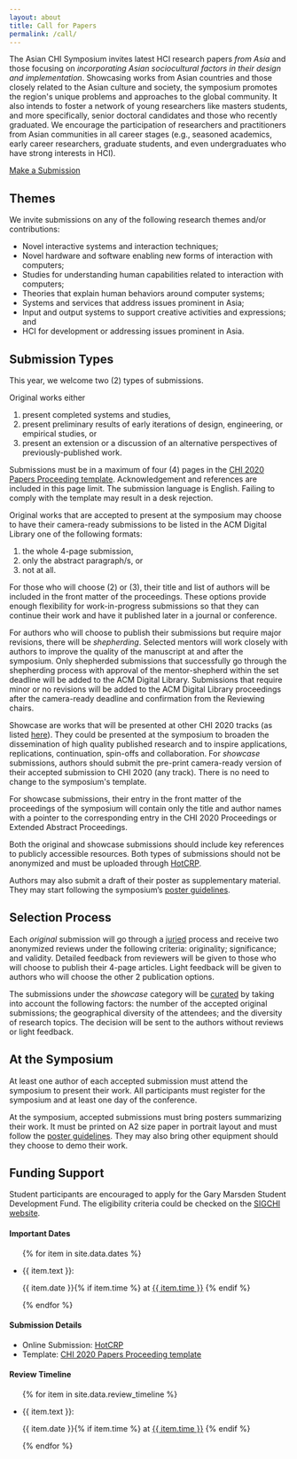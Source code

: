 ```yaml
---
layout: about
title: Call for Papers
permalink: /call/
---
```


<div class="abstract">
    <p class="abstract-overview">
        The Asian CHI Symposium invites latest HCI research papers <em>from Asia</em> and those focusing on <em>incorporating Asian sociocultural factors in their design and implementation</em>. Showcasing works from Asian countries and those closely related to the Asian culture and society, the symposium promotes the region's unique problems and approaches to the global community. It also intends to foster a network of young researchers like masters students, and more specifically, senior doctoral candidates and those who recently graduated. We encourage the participation of researchers and practitioners from Asian communities in all career stages (e.g., seasoned academics, early career researchers, graduate students, and even undergraduates who have strong interests in HCI).
    </p>
    <a class="cta-btn" href="https://asianchi20.hotcrp.com/" target="_blank">Make a Submission</a>
    <h2>Themes</h2>
    <div class="abstract-overview">
        <p>
            We invite submissions on any of the following research themes and/or contributions:
        </p>
        <ul>
            <li>Novel interactive systems and interaction techniques;</li>
            <li>Novel hardware and software enabling new forms of interaction with computers;</li>
            <li>Studies for understanding human capabilities related to interaction with computers;</li>
            <li>Theories that explain human behaviors around computer systems;</li>
            <li>Systems and services that address issues prominent in Asia;</li>
            <li>Input and output systems to support creative activities and expressions; and</li>
            <li>HCI for development or addressing issues prominent in Asia. </li>
        </ul>
    </div>
    <h2>Submission Types</h2>
    <div class="abstract-overview">
        <p>
            This year, we welcome two (2) types of submissions.
        </p>
        <p>
            <span class="about-highlight" id="original-works">Original works</span> either 
        </p>
        <ol>
            <li>present completed systems and studies,</li>
            <li>present preliminary results of early iterations of design, engineering, or empirical studies, or</li>
            <li>present an extension or a discussion of an alternative perspectives of previously-published work.</li>
        </ol>
        <p>
            Submissions must be in a maximum of four (4) pages in the <a href="https://chi2020.acm.org/authors/chi-proceedings-format/" target="_blank">CHI 2020 Papers Proceeding template</a>. Acknowledgement and references are included in this page limit. The submission language is English. Failing to comply with the template may result in a desk rejection.
        </p>
        <p>
            Original works that are accepted to present at the symposium may choose to have their camera-ready submissions to be listed in the ACM Digital Library one of the following formats:
        </p>
        <ol>
            <li>the whole 4-page submission,</li>
            <li>only the abstract paragraph/s, or</li>
            <li>not at all.</li> 
        </ol>
        <p>
            For those who will choose (2) or (3), their title and list of authors will be included in the front matter of the proceedings. These options provide enough flexibility for work-in-progress submissions so that they can continue their work and have it published later in a journal or conference.
        </p>
        <p>    
            For authors who will choose to publish their submissions but require major revisions, there will be <em>shepherding</em>. Selected mentors will work closely with authors to improve the quality of the manuscript at and after the symposium. Only shepherded submissions that successfully go through the shepherding process with approval of the mentor-shepherd within the set deadline will be added to the ACM Digital Library. Submissions that require minor or no revisions will be added to the ACM Digital Library proceedings after the camera-ready deadline and confirmation from the Reviewing chairs.
        </p>
        <p>
            <span class="about-highlight" id="showcase-works">Showcase</span> are works that will be presented at other CHI 2020 tracks (as listed <a href="https://chi2020.acm.org/authors/" target="_blank">here</a>). They could be presented at the symposium to broaden the dissemination of high quality published research and to inspire applications, replications, continuation, spin-offs and collaboration. For <em>showcase</em> submissions, authors should submit the pre-print camera-ready version of their accepted submission to CHI 2020 (any track). There is no need to change to the symposium's template.
        </p>
        <p>
            For showcase submissions, their entry in the front matter of the proceedings of the symposium will contain only the title and author names with a pointer to the corresponding entry in the CHI 2020 Proceedings or Extended Abstract Proceedings.
        </p>
        <p>
            <span class="about-highlight">Both the original and showcase</span> submissions should include key references to publicly accessible resources. Both types of submissions should not be anonymized and must be uploaded through <a href="https://asianchi20.hotcrp.com/" target="_blank">HotCRP</a>.
        </p>
        <p>
            Authors may also submit a draft of their poster as supplementary material. They may start following the symposium’s <a href="../poster-guide/" target="_blank">poster guidelines</a>.
        </p>
    </div>
    <h2>Selection Process</h2>
    <div class="abstract-overview">
        <p>
            Each <span class="about-highlight"><em>original</em></span> submission will go through a <a href="https://chi2020.acm.org/authors/selection-processes/" target="_blank">juried</a> process and receive two anonymized reviews under the following criteria: originality; significance; and validity. Detailed feedback from reviewers will be given to those who will choose to publish their 4-page articles. Light feedback will be given to authors who will choose the other 2 publication options.
        </p>
        <p>
            The submissions under the <span class="about-highlight"><em>showcase</em></span> category will be <a href="https://chi2020.acm.org/authors/selection-processes/" target="_blank">curated</a> by taking into account the following factors: the number of the accepted original submissions; the geographical diversity of the attendees; and the diversity of research topics. The decision will be sent to the authors without reviews or light feedback.
        </p>
    </div>
    <h2>At the Symposium</h2>
    <div class="abstract-overview">
        <p>
            At least one author of each accepted submission must attend the symposium to present their work. All participants must register for the symposium and at least one day of the conference.
        </p>
        <p>
            At the symposium, accepted submissions must bring posters summarizing their work. It must be printed on A2 size paper in portrait layout and must follow the <a href="../poster-guide/" target="_blank">poster guidelines</a>. They may also bring other equipment should they choose to demo their work.
        </p>
    </div>
    <h2>Funding Support</h2>
    <p class="abstract-overview">
        Student participants are encouraged to apply for the Gary Marsden Student Development Fund. The eligibility criteria could be checked on the <a href="https://sigchi.org/get-involved/community_support/gary-marsden-student-development-fund/" target="_blank">SIGCHI website</a>.
    </p>
</div>

<div class="news-sidebar">
    <h4>Important Dates</h4>
    <ul class="sidebar-items">
        {% for item in site.data.dates %}
            <li>
                <p class="news-text">{{ item.text }}:</p>
                <p class="news-date">{{ item.date }}{% if item.time %} at <a href="{{ item.timezone }}" target="_blank">{{ item.time }}</a> {% endif %}</p>
            </li>
        {% endfor %}
    </ul>
    <h4>Submission Details</h4>
    <ul class="sidebar-items">
        <li>Online Submission: <a href="https://asianchi20.hotcrp.com/" target="_blank">HotCRP</a></li>
        <li>Template: <a href="https://chi2020.acm.org/authors/chi-proceedings-format/" target="_blank">CHI 2020 Papers Proceeding template</a></li>
    </ul>
    <h4>Review Timeline</h4>
    <ul class="sidebar-items">
        {% for item in site.data.review_timeline %}
            <li>
                <p class="news-text">{{ item.text }}:</p>
                <p class="news-date">{{ item.date }}{% if item.time %} at <a href="{{ item.timezone }}" target="_blank">{{ item.time }}</a> {% endif %}</p>
            </li>
        {% endfor %}
    </ul>
</div>